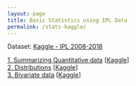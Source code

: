 ```yaml
---
layout: page
title: Basic Statistics using IPL Data
permalink: /stats-kaggle/
---
```


Dataset: [Kaggle - IPL 2008-2018](https://www.kaggle.com/nowke9/ipldata)

[1. Summarizing Quantitative data](statistics-1-summarizing-quantitative-data/) \[[Kaggle](https://www.kaggle.com/nowke9/statistics-1-summarizing-quantitative-data)\] <br>
[2. Distributions](statistics-2-distributions/) \[[Kaggle](https://www.kaggle.com/nowke9/statistics-2-distributions)\]<br>
[3. Bivariate data](statistics-3-bivariate-data/) \[[Kaggle](https://www.kaggle.com/nowke9/statistics-3-bivariate-data)\]<br>